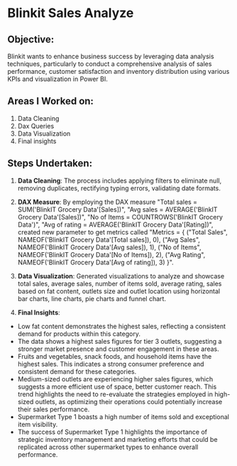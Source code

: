 # Blinkit Sales Analyze
## Objective:
Blinkit wants to enhance business success by leveraging data analysis techniques, particularly to conduct a comprehensive  analysis of sales performance, customer satisfaction and  inventory distribution using  various KPIs and
visualization in Power BI.
## Areas I Worked on:
1) Data Cleaning
2) Dax Queries
3) Data Visualization
4) Final insights

## Steps Undertaken:
1) **Data Cleaning**:
        The process includes applying filters to eliminate null, removing duplicates, rectifying typing errors, validating date formats.
2) **DAX Measure**:
        By employing the DAX measure "Total sales = SUM('BlinkIT Grocery Data'[Sales])", "Avg sales = AVERAGE('BlinkIT Grocery Data'[Sales])", "No of Items = COUNTROWS('BlinkIT Grocery Data')", "Avg of rating = AVERAGE('BlinkIT Grocery Data'[Rating])",
 created new parameter to get metrics called "Metrics = {
    ("Total Sales", NAMEOF('BlinkIT Grocery Data'[Total sales]), 0),
    ("Avg Sales", NAMEOF('BlinkIT Grocery Data'[Avg sales]), 1),
    ("No of Items", NAMEOF('BlinkIT Grocery Data'[No of Items]), 2),
    ("Avg Rating", NAMEOF('BlinkIT Grocery Data'[Avg of rating]), 3)
     }".

3) **Data Visualization**:
        Generated visualizations to analyze and showcase total sales, average sales, number of items sold, average rating, sales based on fat content, outlets size and outlet location using horizontal bar charts, line charts, pie charts and funnel chart.

4) **Final Insights**:
* Low fat content demonstrates the highest sales, reflecting a consistent demand for products within this category.
* The data shows a highest sales figures for tier 3 outlets, suggesting a stronger market presence and customer engagement in these areas. 
*   Fruits and vegetables, snack foods, and household items have the highest sales. This indicates a strong consumer preference and consistent demand for these categories.
*  Medium-sized outlets are experiencing higher sales figures, which suggests a more efficient use of space, better customer reach. This trend highlights the need to re-evaluate the strategies employed in high-sized outlets, as optimizing their operations could potentially increase their sales performance.
* Supermarket Type 1 boasts a high number of items sold and exceptional item visibility.
* The success of Supermarket Type 1 highlights the importance of strategic inventory management and marketing efforts that could be replicated across other supermarket types to enhance overall performance.

